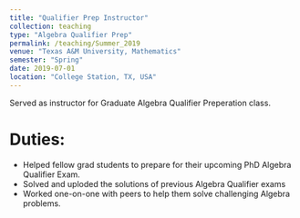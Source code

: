 ```yaml
---
title: "Qualifier Prep Instructor"
collection: teaching
type: "Algebra Qualifier Prep"
permalink: /teaching/Summer_2019
venue: "Texas A&M University, Mathematics"
semester: "Spring"
date: 2019-07-01
location: "College Station, TX, USA"
---
```


Served as instructor for Graduate Algebra Qualifier Preperation class.

Duties:
===

* Helped fellow grad students to prepare for their upcoming PhD Algebra Qualifier Exam.
* Solved and uploded the solutions of previous Algebra Qualifier exams
* Worked one-on-one with peers to help them solve challenging Algebra problems.

